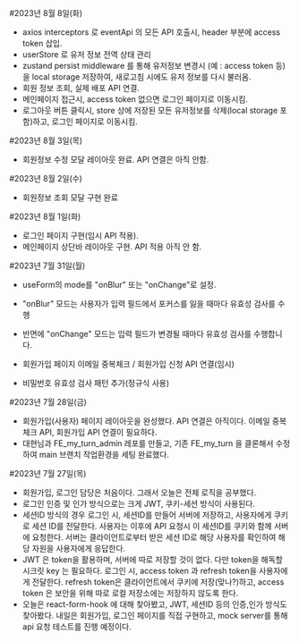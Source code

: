 #2023년 8월 8일(화)
- axios interceptors 로 eventApi 의 모든 API 호출시, header 부분에 access token 삽입.
- userStore 로 유저 정보 전역 상태 관리
- zustand persist middleware 를 통해 유저정보 변경시 (예 : access token 등)을 local storage 저장하여, 새로고침 시에도 유저 정보를 다시 불러옴.
- 회원 정보 조회, 실제 배포 API 연결.
- 메인페이지 접근시, access token 없으면 로그인 페이지로 이동시킴.
- 로그아웃 버튼 클릭시, store 상에 저장된 모든 유저정보를 삭제(local storage 포함)하고, 로그인 페이지로 이동시킴.

#2023년 8월 3일(목)
- 회원정보 수정 모달 레이아웃 완료. API 연결은 아직 안함.

#2023년 8월 2일(수)
- 회원정보 조회 모달 구현 완료

#2023년 8월 1일(화)
- 로그인 페이지 구현(임시 API 적용).
- 메인페이지 상단바 레이아웃 구현. API 적용 아직 안 함.

#2023년 7월 31일(월)
- useForm의 mode를 "onBlur" 또는 "onChange"로 설정.
- "onBlur" 모드는 사용자가 입력 필드에서 포커스를 잃을 때마다 유효성 검사를 수행
- 반면에 "onChange" 모드는 입력 필드가 변경될 때마다 유효성 검사를 수행합니다.

- 회원가입 페이지 이메일 중복체크 / 회원가입 신청 API 연결(임시)
- 비밀번호 유효성 검사 패턴 추가(정규식 사용)

#2023년 7월 28일(금)
- 회원가입(사용자) 페이지 레이아웃을 완성했다. API 연결은 아직이다. 이메일 중복체크 API, 회원가입 API 연결이 필요하다.
- 대현님과 FE_my_turn_admin 레포를 만들고, 기존 FE_my_turn 을 클론해서 수정하여 main 브랜치 작업환경을 세팅 완료했다.

#2023년 7월 27일(목)
- 회원가입, 로그인 담당은 처음이다. 그래서 오늘은 전체 로직을 공부했다.
- 로그인 인증 및 인가 방식으로는 크게 JWT, 쿠키-세션 방식이 사용된다.
- 세션ID 방식의 경우 로그인 시, 세션ID를 만들어 서버에 저장하고, 사용자에게 쿠키로 세션 ID를 전달한다. 사용자는 이후에 API 요청시 이 세션ID를 쿠키와 함께 서버에 요청한다. 서버는 클라이언트로부터 받은 세션 ID로 해당 사용자를 확인하여 해당 자원을 사용자에게 응답한다.
- JWT 은 token을 활용하며, 서버에 따로 저장할 것이 없다. 다만 token을 해독할 시크릿 key 는 필요하다. 로그인 시, access token 과 refresh token을 사용자에게 전달한다. refresh token은 클라이언트에서 쿠키에 저장(맞나?)하고, access token 은 보안을 위해 따로 로컬 저장소에는 저장하지 않도록 한다.
- 오늘은 react-form-hook 에 대해 찾아봤고, JWT, 세션ID 등의 인증,인가 방식도 찾아봤다. 내일은 회원가입, 로그인 페이지를 직접 구현하고, mock server를 통해 api 요청 테스트를 진행 예정이다.